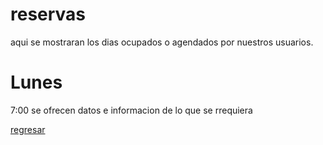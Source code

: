 # reservas   
aqui se mostraran los dias ocupados o agendados por nuestros usuarios.   

# Lunes   
7:00 se ofrecen datos e informacion de lo que se rrequiera   











[regresar](./README.md)
